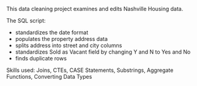 This data cleaning project examines and edits Nashville Housing data.

The SQL script:
- standardizes the date format
- populates the property address data
- splits address into street and city columns
- standardizes Sold as Vacant field by changing Y and N to Yes and No
- finds duplicate rows

Skills used: Joins, CTEs, CASE Statements, Substrings, Aggregate Functions, Converting Data Types

